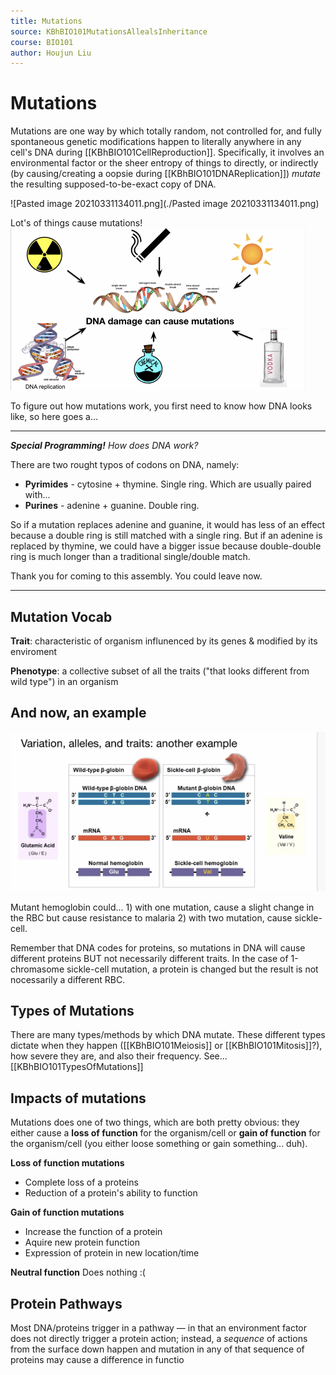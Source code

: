 ```yaml
---
title: Mutations
source: KBhBIO101MutationsAllealsInheritance
course: BIO101
author: Houjun Liu
---
```


# Mutations
Mutations are one way by which totally random, not controlled for, and fully spontaneous genetic modifications happen to literally anywhere in any cell's DNA during [[KBhBIO101CellReproduction]]. Specifically, it involves an environmental factor or the sheer entropy of things to directly, or indirectly (by causing/creating a oopsie during [[KBhBIO101DNAReplication]]) _mutate_ the resulting supposed-to-be-exact copy of DNA.

![Pasted image 20210331134011.png](./Pasted image 20210331134011.png)

Lot's of things cause mutations! 
![](Pasted%20image%2020210423132309.png)

To figure out how mutations work, you first need to know how DNA looks like, so here goes a...

***
_**Special Programming!** How does DNA work?_

There are two rought typos of codons on DNA, namely: 

- **Pyrimides** - cytosine + thymine. Single ring.  Which are usually paired with... 
- **Purines** -  adenine + guanine. Double ring.

So if a mutation replaces adenine and guanine, it would has less of an effect because a double ring is still matched with a single ring. But if an adenine is replaced by thymine, we could have a bigger issue because double-double ring is much longer than a traditional single/double match.

Thank you for coming to this assembly. You could leave now.
***

## Mutation Vocab

**Trait**: characteristic of organism influnenced by its genes & modified by its enviroment

**Phenotype**: a collective subset of all the traits ("that looks different from wild type") in an organism

## And now, an example
![](Pasted%20image%2020210423131153.png)

Mutant hemoglobin could... 1) with one mutation, cause a slight change in the RBC but cause resistance to malaria 2) with two mutation, cause sickle-cell.

Remember that DNA codes for proteins, so mutations in DNA will cause different proteins BUT not necessarily different traits. In the case of 1-chromasome sickle-cell mutation, a protein is changed but the result is not nocessarily a different RBC.

## Types of Mutations
There are many types/methods by which DNA mutate. These different types dictate when they happen ([[KBhBIO101Meiosis]] or [[KBhBIO101Mitosis]]?), how severe they are, and also their frequency. See... [[KBhBIO101TypesOfMutations]]

## Impacts of mutations
Mutations does one of two things, which are both pretty obvious: they either cause a **loss of function** for the organism/cell or **gain of function** for the organism/cell (you either loose something or gain something... duh).

**Loss of function mutations**
- Complete loss of a proteins
- Reduction of a protein's ability to function

**Gain of function mutations**
- Increase the function of a protein
- Aquire new protein function 
- Expression of protein in new location/time

**Neutral function**
Does nothing :(

## Protein Pathways
Most DNA/proteins trigger in a pathway — in that an environment factor does not directly trigger a protein action; instead, a _sequence_ of actions from the surface down happen and mutation in any of that sequence of proteins may cause a difference in functio